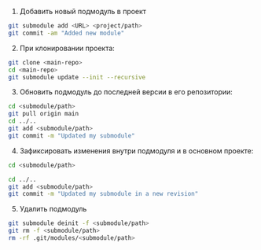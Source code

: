 1. Добавить новый подмодуль в проект

```bash
git submodule add <URL> <project/path>
git commit -am "Added new module"
```

2. При клонировании проекта:

```bash
git clone <main-repo>
cd <main-repo>
git submodule update --init --recursive
```

3. Обновить подмодуль до последней версии в его репозитории:

```bash
cd <submodule/path>
git pull origin main
cd ../..
git add <submodule/path>
git commit -m "Updated my submodule"
```

4. Зафиксировать изменения внутри подмодуля и в основном проекте:

```bash
cd <submodule/path>

cd ../..
git add <submodule/path>
git commit -m "Updated my submodule in a new revision"
```

5. Удалить подмодуль

```bash
git submodule deinit -f <submodule/path>
git rm -f <submodule/path>
rm -rf .git/modules/<submodule/path>
```
